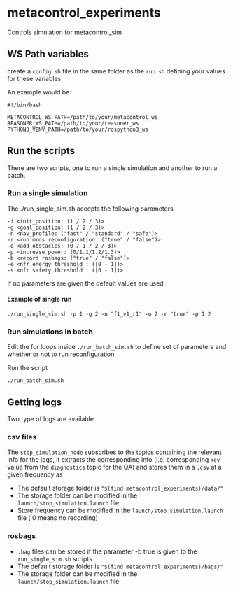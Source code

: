 # metacontrol_experiments
Controls simulation for metacontrol_sim

## WS Path  variables
create a `config.sh` file in the same folder as the `run.sh` defining your values for these variables

An example would be:

```
#!/bin/bash

METACONTROL_WS_PATH=/path/to/your/metacontrol_ws
REASONER_WS_PATH=/path/to/your/reasoner_ws
PYTHON3_VENV_PATH=/path/to/your/rospython3_ws
```

## Run the scripts

There are two scripts, one to run a single simulation and another to run a batch.

### Run a single simulation

The ./run_single_sim.sh accepts the following parameters

```
-i <init_position: (1 / 2 / 3)>
-g <goal_position: (1 / 2 / 3)>
-n <nav_profile: ("fast" / "standard" / "safe")>
-r <run mros reconfiguration: ("true" / "false")>
-o <add obstacles: (0 / 1 / 2 / 3)>
-p <increase_power: (0/1.1/1.2/1.3)>
-b <record rosbags: ("true" / "false")>
-e <nfr energy threshold : ([0 - 1])>
-s <nfr safety threshold : ([0 - 1])>
```

If no parameters are given the default values are used

#### Example of single run

```
./run_single_sim.sh -p 1 -g 2 -n "f1_v1_r1" -o 2 -r "true" -p 1.2
```

### Run simulations in batch

Edit the for loops inside `./run_batch_sim.sh` to define set of parameters and whether or not to run reconfiguration

Run the script

```
./run_batch_sim.sh
```

## Getting logs
Two type of logs are available
### csv files
The `stop_simulation_node` subscribes to the topics containing the relevant info for the logs, it extracts the corresponding info (i.e. corresponding `key` value from the `diagnostics` topic for the QA) and stores them in a `.csv` at a given frequency as 

* The default storage folder is `"$(find metacontrol_experiments)/data/"`
* The storage folder can be modified in the `launch/stop_simulation.launch` file
* Store frequency can be modified in the `launch/stop_simulation.launch` file ( 0 means no recording)


### rosbags

* `.bag` files can be stored if the parameter -b true is given to the `run_single_sim.sh` scripts
* The default storage folder is `"$(find metacontrol_experiments)/bags/"`
* The storage folder can be modified in the `launch/stop_simulation.launch` file
